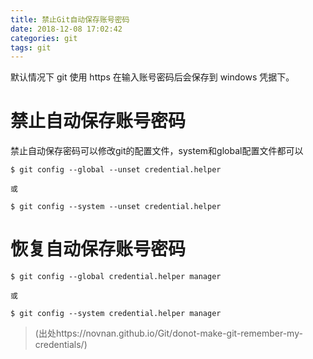 ```yaml
---
title: 禁止Git自动保存账号密码
date: 2018-12-08 17:02:42
categories: git
tags: git
---
```


默认情况下 git 使用 https 在输入账号密码后会保存到 windows 凭据下。

# 禁止自动保存账号密码
禁止自动保存密码可以修改git的配置文件，system和global配置文件都可以
```
$ git config --global --unset credential.helper

或

$ git config --system --unset credential.helper
```

# 恢复自动保存账号密码

```
$ git config --global credential.helper manager

或

$ git config --system credential.helper manager
```

> (出处https://novnan.github.io/Git/donot-make-git-remember-my-credentials/)